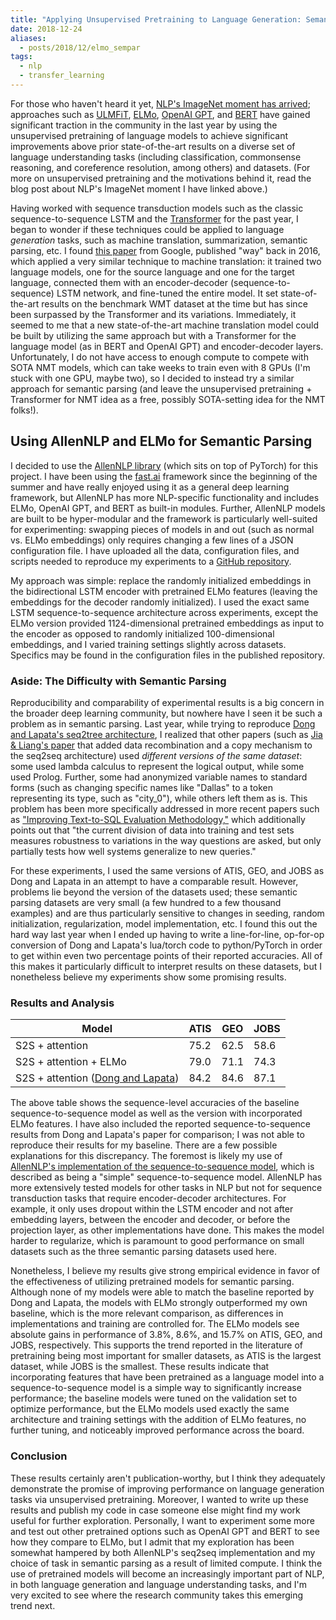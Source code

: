 ```yaml
---
title: "Applying Unsupervised Pretraining to Language Generation: Semantic Parsing + ELMo"
date: 2018-12-24
aliases:
  - posts/2018/12/elmo_sempar
tags:
  - nlp
  - transfer_learning
---
```


For those who haven't heard it yet, [NLP's ImageNet moment has arrived](http://ruder.io/nlp-imagenet/); approaches such as [ULMFiT](https://arxiv.org/abs/1801.06146), [ELMo](https://allennlp.org/elmo), [OpenAI GPT](https://blog.openai.com/language-unsupervised/), and [BERT](https://arxiv.org/abs/1810.04805) have gained significant traction in the community in the last year by using the unsupervised pretraining of language models to achieve significant improvements above prior state-of-the-art results on a diverse set of language understanding tasks (including classification, commonsense reasoning, and coreference resolution, among others) and datasets. (For more on unsupervised pretraining and the motivations behind it, read the blog post about NLP's ImageNet moment I have linked above.)

Having worked with sequence transduction models such as the classic sequence-to-sequence LSTM and the [Transformer](https://arxiv.org/abs/1706.03762) for the past year, I began to wonder if these techniques could be applied to language _generation_ tasks, such as machine translation, summarization, semantic parsing, etc. I found [this paper](https://arxiv.org/abs/1611.02683) from Google, published "way" back in 2016, which applied a very similar technique to machine translation: it trained two language models, one for the source language and one for the target language, connected them with an encoder-decoder (sequence-to-sequence) LSTM network, and fine-tuned the entire model. It set state-of-the-art results on the benchmark WMT dataset at the time but has since been surpassed by the Transformer and its variations. Immediately, it seemed to me that a new state-of-the-art machine translation model could be built by utilizing the same approach but with a Transformer for the language model (as in BERT and OpenAI GPT) and encoder-decoder layers. Unfortunately, I do not have access to enough compute to compete with SOTA NMT models, which can take weeks to train even with 8 GPUs (I'm stuck with one GPU, maybe two), so I decided to instead try a similar approach for semantic parsing (and leave the unsupervised pretraining + Transformer for NMT idea as a free, possibly SOTA-setting idea for the NMT folks!).

## Using AllenNLP and ELMo for Semantic Parsing

I decided to use the [AllenNLP library](https://allennlp.org/) (which sits on top of PyTorch) for this project. I have been using the [fast.ai](https://www.fast.ai/) framework since the beginning of the summer and have really enjoyed using it as a general deep learning framework, but AllenNLP has more NLP-specific functionality and includes ELMo, OpenAI GPT, and BERT as built-in modules. Further, AllenNLP models are built to be hyper-modular and the framework is particularly well-suited for experimenting: swapping pieces of models in and out (such as normal vs. ELMo embeddings) only requires changing a few lines of a JSON configuration file. I have uploaded all the data, configuration files, and scripts needed to reproduce my experiments to a [GitHub repository](https://github.com/jbkjr/allennlp_sempar).

My approach was simple: replace the randomly initialized embeddings in the bidirectional LSTM encoder with pretrained ELMo features (leaving the embeddings for the decoder randomly initialized). I used the exact same LSTM sequence-to-sequence architecture across experiments, except the ELMo version provided 1124-dimensional pretrained embeddings as input to the encoder as opposed to randomly initialized 100-dimensional embeddings, and I varied training settings slightly across datasets. Specifics may be found in the configuration files in the published repository.

### Aside: The Difficulty with Semantic Parsing

Reproducibility and comparability of experimental results is a big concern in the broader deep learning community, but nowhere have I seen it be such a problem as in semantic parsing. Last year, while trying to reproduce [Dong and Lapata's seq2tree architecture](https://arxiv.org/abs/1601.01280), I realized that other papers (such as [Jia & Liang's paper](https://arxiv.org/abs/1606.03622) that added data recombination and a copy mechanism to the seq2seq architecture) used _different versions of the same dataset_: some used lambda calculus to represent the logical output, while some used Prolog. Further, some had anonymized variable names to standard forms (such as changing specific names like "Dallas" to a token representing its type, such as "city_0"), while others left them as is. This problem has been more specifically addressed in more recent papers such as ["Improving Text-to-SQL Evaluation Methodology,"](http://aclweb.org/anthology/P18-1033) which additionally points out that "the current division of data into training and test sets measures robustness to variations in the way questions are asked, but only partially tests how well systems generalize to new queries."

For these experiments, I used the same versions of ATIS, GEO, and JOBS as Dong and Lapata in an attempt to have a comparable result. However, problems lie beyond the version of the datasets used; these semantic parsing datasets are very small (a few hundred to a few thousand examples) and are thus particularly sensitive to changes in seeding, random initialization, regularization, model implementation, etc. I found this out the hard way last year when I ended up having to write a line-for-line, op-for-op conversion of Dong and Lapata's lua/torch code to python/PyTorch in order to get within even two percentage points of their reported accuracies. All of this makes it particularly difficult to interpret results on these datasets, but I nonetheless believe my experiments show some promising results.

### Results and Analysis

| Model                                                                 | ATIS | GEO  | JOBS |
| --------------------------------------------------------------------- | ---- | ---- | ---- |
| S2S + attention                                                       | 75.2 | 62.5 | 58.6 |
| S2S + attention + ELMo                                                | 79.0 | 71.1 | 74.3 |
| S2S + attention ([Dong and Lapata](https://arxiv.org/abs/1601.01280)) | 84.2 | 84.6 | 87.1 |

The above table shows the sequence-level accuracies of the baseline sequence-to-sequence model as well as the version with incorporated ELMo features. I have also included the reported sequence-to-sequence results from Dong and Lapata's paper for comparison; I was not able to reproduce their results for my baseline. There are a few possible explanations for this discrepancy. The foremost is likely my use of [AllenNLP's implementation of the sequence-to-sequence model](https://github.com/allenai/allennlp/blob/master/allennlp/models/encoder_decoders/simple_seq2seq.py), which is described as being a "simple" sequence-to-sequence model. AllenNLP has more extensively tested models for other tasks in NLP but not for sequence transduction tasks that require encoder-decoder architectures. For example, it only uses dropout within the LSTM encoder and not after embedding layers, between the encoder and decoder, or before the projection layer, as other implementations have done. This makes the model harder to regularize, which is paramount to good performance on small datasets such as the three semantic parsing datasets used here.

Nonetheless, I believe my results give strong empirical evidence in favor of the effectiveness of utilizing pretrained models for semantic parsing. Although none of my models were able to match the baseline reported by Dong and Lapata, the models with ELMo strongly outperformed my own baseline, which is the more relevant comparison, as differences in implementations and training are controlled for. The ELMo models see absolute gains in performance of 3.8%, 8.6%, and 15.7% on ATIS, GEO, and JOBS, respectively. This supports the trend reported in the literature of pretraining being most important for smaller datasets, as ATIS is the largest dataset, while JOBS is the smallest. These results indicate that incorporating features that have been pretrained as a language model into a sequence-to-sequence model is a simple way to significantly increase performance; the baseline models were tuned on the validation set to optimize performance, but the ELMo models used exactly the same architecture and training settings with the addition of ELMo features, no further tuning, and noticeably improved performance across the board.

### Conclusion

These results certainly aren't publication-worthy, but I think they adequately demonstrate the promise of improving performance on language generation tasks via unsupervised pretraining. Moreover, I wanted to write up these results and publish my code in case someone else might find my work useful for further exploration. Personally, I want to experiment some more and test out other pretrained options such as OpenAI GPT and BERT to see how they compare to ELMo, but I admit that my exploration has been somewhat hampered by both AllenNLP's seq2seq implementation and my choice of task in semantic parsing as a result of limited compute. I think the use of pretrained models will become an increasingly important part of NLP, in both language generation and language understanding tasks, and I'm very excited to see where the research community takes this emerging trend next.
